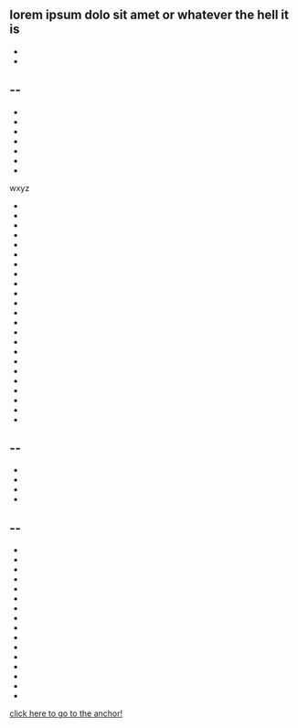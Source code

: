 lorem ipsum dolo sit amet or whatever the hell it is
-
-
-
--
-
-
-
-
-
-
-
-

<a name="test1"></a>

wxyz

-
-
-
-
-
-
-
-
-
-
-
-
-
-
-
-
-
-
-
-
-
-
-
--
-
-
-
-
-
--
-
-
-
-
-
-
-
-
-
-
-
-
-
-
-
-
-


[click here to go to the anchor!](#test1)
